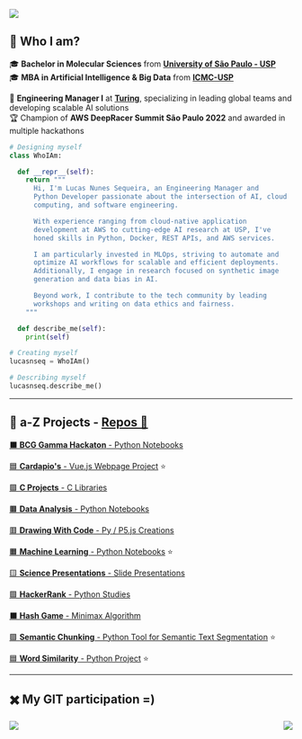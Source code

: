 [comment]: <> (Page)

<a href="https://github.com/lucasns97#-who-i-am"><img src="https://img.shields.io/static/v1?label=Overview&message=lucasnseq&color=f8efd4&style=for-the-badge&logo=GitHub"></a>

## 💁 Who I am?

🎓 **Bachelor in Molecular Sciences** from [**University of São Paulo - USP**](https://www5.usp.br/)<br/>
🎓 **MBA in Artificial Intelligence & Big Data** from [**ICMC-USP**](https://icmc.usp.br/)<br/>

💼 **Engineering Manager I** at [**Turing**](https://www.turing.com), specializing in leading global teams and developing scalable AI solutions<br/>
🏆 Champion of **AWS DeepRacer Summit São Paulo 2022** and awarded in multiple hackathons<br/>

```py
# Designing myself
class WhoIAm:

  def __repr__(self):
    return """
      Hi, I'm Lucas Nunes Sequeira, an Engineering Manager and
      Python Developer passionate about the intersection of AI, cloud
      computing, and software engineering.

      With experience ranging from cloud-native application
      development at AWS to cutting-edge AI research at USP, I've
      honed skills in Python, Docker, REST APIs, and AWS services.

      I am particularly invested in MLOps, striving to automate and
      optimize AI workflows for scalable and efficient deployments.
      Additionally, I engage in research focused on synthetic image
      generation and data bias in AI.

      Beyond work, I contribute to the tech community by leading
      workshops and writing on data ethics and fairness.
    """

  def describe_me(self):
    print(self)

# Creating myself
lucasnseq = WhoIAm()

# Describing myself
lucasnseq.describe_me()
```

---

## 🌈 a-Z Projects - [Repos 📂](https://github.com/lucasns97?tab=repositories)

[⬛ **BCG Gamma Hackaton** - Python Notebooks](https://github.com/lucasns97/hackaton_bcggamma)<br/>

[🟦 **Cardapio's** - Vue.js Webpage Project](https://github.com/lucasns97/cardapio-s) ⭐<br/>

[🟪 **C Projects** - C Libraries](https://github.com/lucasns97/c_projects)<br/>

[🟫 **Data Analysis** - Python Notebooks](https://github.com/lucasns97/data_analysis)<br/>

[🟥 **Drawing With Code** - Py / P5.js Creations](https://github.com/lucasns97/draws)<br/>

[🟧 **Machine Learning** - Python Notebooks](https://github.com/lucasns97/ml_notebooks) ⭐<br/>

[🟨 **Science Presentations** - Slide Presentations](https://github.com/lucasns97/presentations)<br/>

[🟩 **HackerRank** - Python Studies](https://github.com/lucasns97/hackerrank)<br/>

[⬛ **Hash Game** - Minimax Algorithm](https://github.com/lucasns97/ex_jogo_da_velha)<br/>

[🟪 **Semantic Chunking** - Python Tool for Semantic Text Segmentation](https://github.com/lucasns97/semantic_chunking) ⭐<br/>

[🟦 **Word Similarity** - Python Project](https://github.com/lucasns97/word_ps) ⭐<br/>

---

## ✖️ My GIT participation =)

<img align="left" src="https://github-readme-stats.vercel.app/api/top-langs/?username=lucasns97&theme=dracula&hide_langs_below=1&title_color=783c00&text_color=af552e&icon_color=783c00&bg_color=f8efd4&cache_seconds=2300" />

<img align='right' src="https://github-readme-stats.vercel.app/api?username=lucasns97&show_icons=true&title_color=783c00&text_color=af552e&icon_color=783c00&bg_color=f8efd4&cache_seconds=2300">

